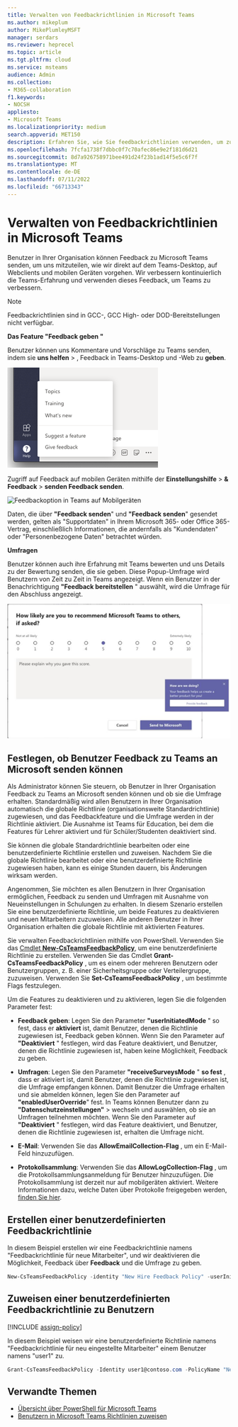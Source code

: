 ```yaml
---
title: Verwalten von Feedbackrichtlinien in Microsoft Teams
ms.author: mikeplum
author: MikePlumleyMSFT
manager: serdars
ms.reviewer: heprecel
ms.topic: article
ms.tgt.pltfrm: cloud
ms.service: msteams
audience: Admin
ms.collection:
- M365-collaboration
f1.keywords:
- NOCSH
appliesto:
- Microsoft Teams
ms.localizationpriority: medium
search.appverid: MET150
description: Erfahren Sie, wie Sie feedbackrichtlinien verwenden, um zu steuern, ob Teams-Benutzer in Ihrer Organisation Feedback zu Teams an Microsoft senden können.
ms.openlocfilehash: 7fcfa1738f7dbbc0f7c70afec86e9e2f181d6d21
ms.sourcegitcommit: 8d7a926758971bee491d24f23b1ad14f5e5c6f7f
ms.translationtype: MT
ms.contentlocale: de-DE
ms.lasthandoff: 07/11/2022
ms.locfileid: "66713343"
---
```

# <a name="manage-feedback-policies-in-microsoft-teams"></a>Verwalten von Feedbackrichtlinien in Microsoft Teams

Benutzer in Ihrer Organisation können Feedback zu Microsoft Teams senden, um uns mitzuteilen, wie wir direkt auf dem Teams-Desktop, auf Webclients und mobilen Geräten vorgehen. Wir verbessern kontinuierlich die Teams-Erfahrung und verwenden dieses Feedback, um Teams zu verbessern.

> [!NOTE]
> Feedbackrichtlinien sind in GCC-, GCC High- oder DOD-Bereitstellungen nicht verfügbar.

**Das **Feature "Feedback geben** "**

Benutzer können uns Kommentare und Vorschläge zu Teams senden, indem sie **uns helfen** > , Feedback in Teams-Desktop und -Web zu **geben**.


![Feedbackoption in Teams geben](media/manage-feedback-policies-in-teams-give-feedback.png)

Zugriff auf Feedback auf mobilen Geräten mithilfe der **Einstellungshilfe** > **& Feedback** > **senden Feedback senden**.

![Feedbackoption in Teams auf Mobilgeräten](media/feedback3.jpg)

 Daten, die über **"Feedback senden**" und **"Feedback senden**" gesendet werden, gelten als "Supportdaten" in Ihrem Microsoft 365- oder Office 365-Vertrag, einschließlich Informationen, die andernfalls als "Kundendaten" oder "Personenbezogene Daten" betrachtet würden.



**Umfragen**

Benutzer können auch ihre Erfahrung mit Teams bewerten und uns Details zu der Bewertung senden, die sie geben. Diese Popup-Umfrage wird Benutzern von Zeit zu Zeit in Teams angezeigt. Wenn ein Benutzer in der Benachrichtigung **"Feedback bereitstellen** " auswählt, wird die Umfrage für den Abschluss angezeigt.

![die Umfragebenachrichtigung und das Formular in Teams.](media/manage-feedback-policies-in-teams-survey.png)

## <a name="set-whether-users-can-send-feedback-about-teams-to-microsoft"></a>Festlegen, ob Benutzer Feedback zu Teams an Microsoft senden können

Als Administrator können Sie steuern, ob Benutzer in Ihrer Organisation Feedback zu Teams an Microsoft senden können und ob sie die Umfrage erhalten. Standardmäßig wird allen Benutzern in Ihrer Organisation automatisch die globale Richtlinie (organisationsweite Standardrichtlinie) zugewiesen, und das Feedbackfeature und die Umfrage werden in der Richtlinie aktiviert. Die Ausnahme ist Teams für Education, bei dem die Features für Lehrer aktiviert und für Schüler/Studenten deaktiviert sind.

Sie können die globale Standardrichtlinie bearbeiten oder eine benutzerdefinierte Richtlinie erstellen und zuweisen. Nachdem Sie die globale Richtlinie bearbeitet oder eine benutzerdefinierte Richtlinie zugewiesen haben, kann es einige Stunden dauern, bis Änderungen wirksam werden.

Angenommen, Sie möchten es allen Benutzern in Ihrer Organisation ermöglichen, Feedback zu senden und Umfragen mit Ausnahme von Neueinstellungen in Schulungen zu erhalten. In diesem Szenario erstellen Sie eine benutzerdefinierte Richtlinie, um beide Features zu deaktivieren und neuen Mitarbeitern zuzuweisen. Alle anderen Benutzer in Ihrer Organisation erhalten die globale Richtlinie mit aktivierten Features.  

Sie verwalten Feedbackrichtlinien mithilfe von PowerShell. Verwenden Sie das [Cmdlet **New-CsTeamsFeedbackPolicy**](/office365/enterprise/powershell/manage-skype-for-business-online-with-office-365-powershell), um eine benutzerdefinierte Richtlinie zu erstellen. Verwenden Sie das Cmdlet **Grant-CsTeamsFeedbackPolicy** , um es einem oder mehreren Benutzern oder Benutzergruppen, z. B. einer Sicherheitsgruppe oder Verteilergruppe, zuzuweisen. Verwenden Sie **Set-CsTeamsFeedbackPolicy** , um bestimmte Flags festzulegen.

Um die Features zu deaktivieren und zu aktivieren, legen Sie die folgenden Parameter fest:

 - **Feedback geben**: Legen Sie den Parameter **"userInitiatedMode** " so fest, dass er **aktiviert** ist, damit Benutzer, denen die Richtlinie zugewiesen ist, Feedback geben können. Wenn Sie den Parameter auf **"Deaktiviert** " festlegen, wird das Feature deaktiviert, und Benutzer, denen die Richtlinie zugewiesen ist, haben keine Möglichkeit, Feedback zu geben.

 - **Umfragen**: Legen Sie den Parameter **"receiveSurveysMode** " **so fest** , dass er aktiviert ist, damit Benutzer, denen die Richtlinie zugewiesen ist, die Umfrage empfangen können. Damit Benutzer die Umfrage erhalten und sie abmelden können, legen Sie den Parameter auf **"enabledUserOverride**" fest. In Teams können Benutzer dann zu **"Datenschutzeinstellungen"** >  wechseln und auswählen, ob sie an Umfragen teilnehmen möchten. Wenn Sie den Parameter auf **"Deaktiviert** " festlegen, wird das Feature deaktiviert, und Benutzer, denen die Richtlinie zugewiesen ist, erhalten die Umfrage nicht.

 - **E-Mail**: Verwenden Sie das **AllowEmailCollection-Flag** , um ein E-Mail-Feld hinzuzufügen.
 - **Protokollsammlung**: Verwenden Sie das **AllowLogCollection-Flag** , um die Protokollsammlungsanmeldung für Benutzer hinzuzufügen. Die Protokollsammlung ist derzeit nur auf mobilgeräten aktiviert. Weitere Informationen dazu, welche Daten über Protokolle freigegeben werden, [finden Sie hier](https://go.microsoft.com/fwlink/?linkid=2168178).

## <a name="create-a-custom-feedback-policy"></a>Erstellen einer benutzerdefinierten Feedbackrichtlinie

In diesem Beispiel erstellen wir eine Feedbackrichtlinie namens "Feedbackrichtlinie für neue Mitarbeiter", und wir deaktivieren die Möglichkeit, Feedback über **Feedback** und die Umfrage zu geben.

```PowerShell
New-CsTeamsFeedbackPolicy -identity "New Hire Feedback Policy" -userInitiatedMode disabled -receiveSurveysMode disabled
```

## <a name="assign-a-custom-feedback-policy-to-users"></a>Zuweisen einer benutzerdefinierten Feedbackrichtlinie zu Benutzern

[!INCLUDE [assign-policy](includes/assign-policy.md)]

In diesem Beispiel weisen wir eine benutzerdefinierte Richtlinie namens "Feedbackrichtlinie für neu eingestellte Mitarbeiter" einem Benutzer namens "user1" zu.

```PowerShell
Grant-CsTeamsFeedbackPolicy -Identity user1@contoso.com -PolicyName "New Hire Feedback Policy"
```

## <a name="related-topics"></a>Verwandte Themen

- [Übersicht über PowerShell für Microsoft Teams](teams-powershell-overview.md)
- [Benutzern in Microsoft Teams Richtlinien zuweisen](policy-assignment-overview.md)
